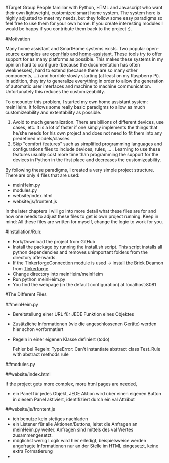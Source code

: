 #Target Group
People familiar with Python, HTML and Javascript who want their own lightweight, customized smart home system. The system here is highly adjusted to meet my needs, but they follow some easy paradigms so feel free to use them for your own home. If you create interesting modules I would be happy if you contribute them back to the project :).

#Motivation

Many home assistant and SmartHome systems exists. Two popular open-source examples are [openHab](https://github.com/openhab/openhab) and [home-assistant](https://github.com/balloob/home-assistant). These tools try to offer support for as many platforms as possible.
This makes these systems in my opinion hard to configure (because the documentation has often weaknesses), hard to extend (because there are so many other components, ...) and horrible slowly starting (at least on my Raspberry Pi). In addition, they try to generalize everything in order to allow the generation of automatic user interfaces and machine to machine communication. Unfortunately this reduces the customizeability.

To encounter this problem, I started my own home assistant system: meinHeim. It follows some really basic paradigms to allow as much customizeability and extentability as possible.

1. Avoid to much generalization. There are billions of different devices, use cases, etc. It is a lot of faster if one simply implements the things that he/she needs for his own project and does not need to fit them into any predefined models/classes.
2. Skip "comfort features" such as simplified programming languages and configurations files to include devices, rules, ... . Learning to use these features usually cost more time than programming the support for the devices in Python in the first place and decreases the customizeability.
 
By following these paradigms, I created a very simple project structure. There are only 4 files that are used:

* meinHeim.py
* modules.py
* website/index.html
* website/js/frontent.js

In the later chapters I will go into more detail what these files are for and how one needs to adjust these files to get is own project running. Keep in mind: All these files are written for myself, change the logic to work for you.

#Installation/Run:

* Fork/Download the project from GitHub
* Install the package by running the install.sh script. This script installs all python dependencies and removes unimportant folders from the directory afterwards.
* If the TinkerforgeConnection module is used -> install the Brick Deamon from [Tinkerforge](tinkerforge.com)
* Change directory into meinHeim/meinHeim
* Run python meinHeim.py
* You find the webpage (in the default configuration) at localhost:8081

#The Different Files

##meinHeim.py

* Bereitstellung einer URL für JEDE Funktion eines Objektes
* Zusätzliche Informationen (wie die angeschlossenen Geräte) werden hier schon vorformatiert
* Regeln in einer eigenen Klasse definiert (todo)

	Fehler bei Regeln: TypeError: Can't instantiate abstract class Test_Rule with abstract methods rule

##modules.py

##website/index.html

If the project gets more complex, more html pages are needed, 

* ein Panel für jedes Objekt, JEDE Aktion wird über einen eigenen Button in diesem Panel aktiviert, identifiziert durch ein val Attribut

##website/js/frontent.js

* ich benutze kein stetiges nachladen
* ein Listener für alle Aktionen/Buttons, leitet die Anfragen an meinHeim.py weiter. Anfragen sind mittels des val Wertes zusammengesetzt.
* möglichst wenig Logik wird hier erledigt, beispielsweise werden angefragte Informationen nur an der Stelle im HTML eingesetzt, keine extra Formatierung
* 
